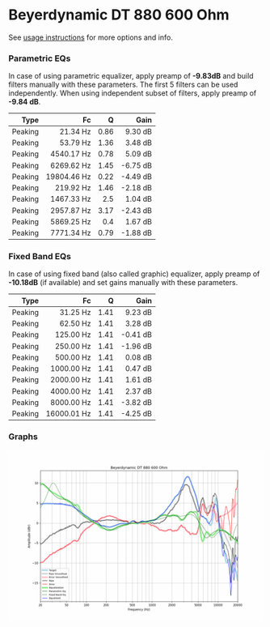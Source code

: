 # Beyerdynamic DT 880 600 Ohm
See [usage instructions](https://github.com/jaakkopasanen/AutoEq#usage) for more options and info.

### Parametric EQs
In case of using parametric equalizer, apply preamp of **-9.83dB** and build filters manually
with these parameters. The first 5 filters can be used independently.
When using independent subset of filters, apply preamp of **-9.84 dB**.

| Type    | Fc          |    Q | Gain     |
|--------:|------------:|-----:|---------:|
| Peaking | 21.34 Hz    | 0.86 | 9.30 dB  |
| Peaking | 53.79 Hz    | 1.36 | 3.48 dB  |
| Peaking | 4540.17 Hz  | 0.78 | 5.09 dB  |
| Peaking | 6269.62 Hz  | 1.45 | -6.75 dB |
| Peaking | 19804.46 Hz | 0.22 | -4.49 dB |
| Peaking | 219.92 Hz   | 1.46 | -2.18 dB |
| Peaking | 1467.33 Hz  | 2.5  | 1.04 dB  |
| Peaking | 2957.87 Hz  | 3.17 | -2.43 dB |
| Peaking | 5869.25 Hz  | 0.4  | 1.67 dB  |
| Peaking | 7771.34 Hz  | 0.79 | -1.88 dB |

### Fixed Band EQs
In case of using fixed band (also called graphic) equalizer, apply preamp of **-10.18dB**
(if available) and set gains manually with these parameters.

| Type    | Fc          |    Q | Gain     |
|--------:|------------:|-----:|---------:|
| Peaking | 31.25 Hz    | 1.41 | 9.23 dB  |
| Peaking | 62.50 Hz    | 1.41 | 3.28 dB  |
| Peaking | 125.00 Hz   | 1.41 | -0.41 dB |
| Peaking | 250.00 Hz   | 1.41 | -1.96 dB |
| Peaking | 500.00 Hz   | 1.41 | 0.08 dB  |
| Peaking | 1000.00 Hz  | 1.41 | 0.47 dB  |
| Peaking | 2000.00 Hz  | 1.41 | 1.61 dB  |
| Peaking | 4000.00 Hz  | 1.41 | 2.37 dB  |
| Peaking | 8000.00 Hz  | 1.41 | -3.82 dB |
| Peaking | 16000.01 Hz | 1.41 | -4.25 dB |

### Graphs
![](./Beyerdynamic%20DT%20880%20600%20Ohm.png)